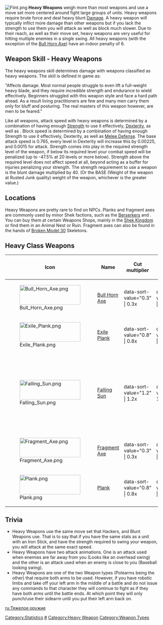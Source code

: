 ![](Flint.png "Flint.png") **Heavy Weapons** weigh more than most
weapons and use a move set more centered around fight large groups of
units. Heavy weapons require brute force and deal heavy blunt
[Damage](02%20-%20Projects%20&%20Wikis/Kenshi/Kenshi%20Wiki/Kenshi%20Wiki%20Template/Damage.md "wikilink"). A heavy weapon will typically inflict more
damage than other weapons but if you lack the strength to use them you
will attack as well as block much slower. Due to their reach, as well as
their move set, heavy weapons are very useful for hitting multiple
enemies in a single swing. All heavy weapons (with the exception of the
[Bull Horn Axe](Bull_Horn_Axe.md "wikilink")) have an indoor penalty of 6.

## Weapon Skill - Heavy Weapons

The heavy weapons skill determines damage with weapons classified as
heavy weapons. The skill is defined in game as:

"Affects damage. Most normal people struggle to even lift a full-weight
heavy blade, and they require incredible strength and endurance to wield
effectively. Beginners struggled with this weapon style and face a hard
path ahead. As a result living practitioners are few and many men carry
them only for bluff and posturing. The real masters of this weapon
however, are men to be feared."

Like all weapons, attack speed with heavy weapons is determined by a
combination of having enough [Strength](Strength.md "wikilink") to use it
effectively, [Dexterity](Dexterity.md "wikilink"), as well as [](Melee_Attack.md). Block speed is determined by a
combination of having enough Strength to use it effectively, Dexterity,
as well as [Melee Defense](Melee_Defense.md "wikilink"). The base attack
speed is 0.765, every level in Dexterity will increase this by 0.00225,
and 0.0015 for attack. Strength comes into play in the required strength
level of the weapon, if below its required level your combat speed will
be penalized (up to -47.5% at 20 levels or more below). Strength above
the required level does not affect speed at all, beyond acting as a
buffer for injuries penalizing your strength. The strength requirement
to use a weapon is the blunt damage multiplied by 40. (Or the BASE
(Weight of the weapon at Rusted Junk quality) weight of the weapon,
whichever is the greater value.)

## Locations

Heavy Weapons are pretty rare to find on NPCs. Planks and fragment axes
are commonly used by minor Shek factions, such as the
[Berserkers](02%20-%20Projects%20&%20Wikis/Kenshi/Kenshi%20Wiki/Kenshi%20Wiki%20Template/Berserkers.md "wikilink") and [](02%20-%20Projects%20&%20Wikis/Kenshi/Kenshi%20Wiki/Kenshi%20Wiki%20Template/Kral's_Chosen.md). You can buy them at certain Weapons
Shops, mainly in the [Shek Kingdom](02%20-%20Projects%20&%20Wikis/Kenshi/Kenshi%20Wiki/Kenshi%20Wiki%20Template/Shek_Kingdom.md "wikilink") or find
them in an Animal Nest or Ruin. Fragment axes can also be found in the
hands of [Broken Model 30](Broken_Model_30.md "wikilink") Skeletons.

## Heavy Class Weapons

<table>
<thead>
<tr class="header">
<th><p>Icon</p></th>
<th><p>Name</p></th>
<th><p>Cut multiplier</p></th>
<th><p>Blunt multiplier</p></th>
<th><p>Blood loss</p></th>
<th><p>Armour penetration</p></th>
<th><p>Attack</p></th>
<th><p>Defense</p></th>
<th><p>Indoors</p></th>
<th><p>Reach</p></th>
<th><p>Additional bonuses</p></th>
</tr>
</thead>
<tbody>
<tr class="odd">
<td><figure>
<img src="Bull_Horn_Axe.png" title="Bull_Horn_Axe.png" width="200"
height="64" />
<figcaption>Bull_Horn_Axe.png</figcaption>
</figure></td>
<td><p><a href="Bull_Horn_Axe" title="wikilink">Bull Horn
Axe</a></p></td>
<td><p>data-sort-value="0.3" | 0.3x</p></td>
<td><p>data-sort-value="1.8" | 1.8x</p></td>
<td><p>data-sort-value="1" | 1x</p></td>
<td><p>data-sort-value="0" | 0%</p></td>
<td><p>0</p></td>
<td><p>0</p></td>
<td><p>-4</p></td>
<td><p>32</p></td>
<td><p>Unique</p></td>
</tr>
<tr class="even">
<td><figure>
<img src="Exile_Plank.png" title="Exile_Plank.png" width="200"
height="64" />
<figcaption>Exile_Plank.png</figcaption>
</figure></td>
<td><p><a href="Exile_Plank" title="wikilink">Exile Plank</a></p></td>
<td><p>data-sort-value="0.8" | 0.8x</p></td>
<td><p>data-sort-value="1.2" | 1.2x</p></td>
<td><p>data-sort-value="1" | 1x</p></td>
<td><p>data-sort-value="0" | 0%</p></td>
<td><p>0</p></td>
<td><p>0</p></td>
<td><p>-6</p></td>
<td><p>30</p></td>
<td><p>Unique</p></td>
</tr>
<tr class="odd">
<td><figure>
<img src="Falling_Sun.png" title="Falling_Sun.png" width="200"
height="64" />
<figcaption>Falling_Sun.png</figcaption>
</figure></td>
<td><p><a href="Falling_Sun" title="wikilink">Falling Sun</a></p></td>
<td><p>data-sort-value="1.2" | 1.2x</p></td>
<td><p>data-sort-value="1" | 1x</p></td>
<td><p>data-sort-value="1" | 1x</p></td>
<td><p>data-sort-value="0" | 0%</p></td>
<td><p>0</p></td>
<td><p>0</p></td>
<td><p>-6</p></td>
<td><p>25</p></td>
<td><ul>
<li><strong>Damage vs Beak Thing</strong>: +50%</li>
<li><strong>Damage vs Gorillo</strong>: +50%</li>
<li><strong>Damage vs Leviathan</strong>: +50%</li>
</ul></td>
</tr>
<tr class="even">
<td><figure>
<img src="Fragment_Axe.png" title="Fragment_Axe.png" width="200"
height="64" />
<figcaption>Fragment_Axe.png</figcaption>
</figure></td>
<td><p><a href="Fragment_Axe" title="wikilink">Fragment Axe</a></p></td>
<td><p>data-sort-value="0.3" | 0.3x</p></td>
<td><p>data-sort-value="1.8" | 1.8x</p></td>
<td><p>data-sort-value="1" | 1x</p></td>
<td><p>data-sort-value="0" | 0%</p></td>
<td><p>0</p></td>
<td><p>0</p></td>
<td><p>-6</p></td>
<td><p>32</p></td>
<td></td>
</tr>
<tr class="odd">
<td><figure>
<img src="Plank.png" title="Plank.png" width="200" height="64" />
<figcaption>Plank.png</figcaption>
</figure></td>
<td><p><a href="Plank" title="wikilink">Plank</a></p></td>
<td><p>data-sort-value="0.8" | 0.8x</p></td>
<td><p>data-sort-value="1.2" | 1.2x</p></td>
<td><p>data-sort-value="1" | 1x</p></td>
<td><p>data-sort-value="0" | 0%</p></td>
<td><p>0</p></td>
<td><p>0</p></td>
<td><p>-6</p></td>
<td><p>30</p></td>
<td></td>
</tr>
</tbody>
</table>

## Trivia

- Heavy Weapons use the same move set that Hackers, and Blunt Weapons
  use. That is to say that if you have the same stats as a unit with an
  Iron Stick, and have the strength required to swing your weapon, you
  will attack at the same exact speed.
- Heavy Weapons have two attack animations. One is an attack used when
  enemies are far away from you (Looks like an overhead swing) and the
  other is an attack used when an enemy is close to you (Baseball
  looking swing).
- Heavy Weapons are one of the two Weapon types (Polearms being the
  other) that require both arms to be used. However, if you have robotic
  limbs and take off your left arm in the middle of a battle and do not
  issue any commands to that character they will continue to fight as if
  they have both arms until the battle ends. At which point they will
  only punch/use their sidearm until you put their left arm back on.

[ru:Тяжелое оружие](ru:Тяжелое_оружие "wikilink")

[Category:Statistics](Category:Statistics "wikilink")
[\#](Category:Weapons "wikilink") [Category:Heavy
Weapon](Category:Heavy_Weapon "wikilink") [Category:Weapon
Types](Category:Weapon_Types "wikilink")